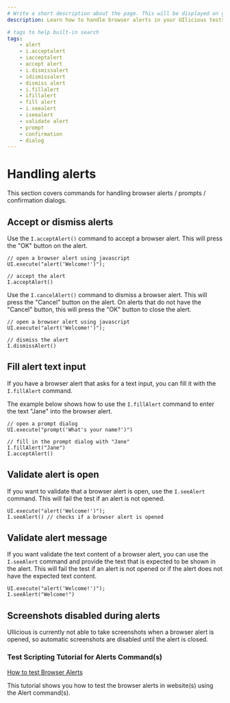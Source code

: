 ```yaml
---
# Write a short description about the page. This will be displayed on google search results.
description: Learn how to handle browser alerts in your UIlicious tests.

# tags to help built-in search
tags:
    - alert
    - i.acceptalert
    - iacceptalert
    - accept alert
    - i.dismissalert
    - idismissalert
    - dismiss alert
    - i.fillalert
    - ifillalert
    - fill alert
    - i.seealert
    - iseealert
    - validate alert
    - prompt
    - confirmation
    - dialog
---
```


# Handling alerts

This section covers commands for handling browser alerts / prompts / confirmation dialogs.

## Accept or dismiss alerts

Use the `I.acceptAlert()` command to accept a browser alert. This will press the "OK" button on the alert.

```javascript{5}
// open a browser alert using javascript
UI.execute("alert('Welcome!')");

// accept the alert
I.acceptAlert()
```

Use the `I.cancelAlert()` command to dismiss a browser alert. This will press the "Cancel" button on the alert. On alerts that do not have the "Cancel" button, this will press the "OK" button to close the alert.

```javascript{5}
// open a browser alert using javascript
UI.execute("alert('Welcome!')");

// dismiss the alert
I.dismissAlert()
```

## Fill alert text input

If you have a browser alert that asks for a text input, you can fill it with the `I.fillAlert` command.

The example below shows how to use the `I.fillAlert` command to enter the text "Jane" into the browser alert.

```javascript{5}
// open a prompt dialog
UI.execute("prompt('What's your name?')") 

// fill in the prompt dialog with "Jane"
I.fillAlert("Jane") 
I.acceptAlert() 
```

## Validate alert is open

If you want to validate that a browser alert is open, use the `I.seeAlert` command. This will fail the test if an alert is not opened.

```javascript{2}
UI.execute("alert('Welcome!')");
I.seeAlert() // checks if a browser alert is opened
```

## Validate alert message

If you want validate the text content of a browser alert, you can use the `I.seeAlert` command and provide the text that is expected to be shown in the alert. This will fail the test if an alert is not opened or if the alert does not have the expected text content.

```javascript{2}
UI.execute("alert('Welcome!')");
I.seeAlert("Welcome!") 
```

## Screenshots disabled during alerts

UIlicious is currently not able to take screenshots when a browser alert is opened, so automatic screenshots are disabled until the alert is closed.

### Test Scripting Tutorial for Alerts Command(s)

[How to test Browser Alerts](/test-scripting-tutorials/testing-browser-alerts.md)

This tutorial shows you how to test the browser alerts in website(s) using the Alert command(s).

